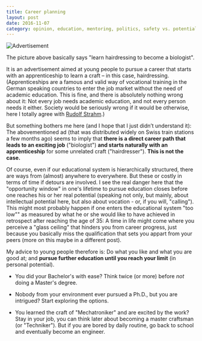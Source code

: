```yaml
---
title: Career planning
layout: post
date: 2016-11-07
category: opinion, education, mentoring, politics, safety vs. potential
---
```


![Advertisement](http://stdm.github.io/images/coiffeur_biologe.jpg)

The picture above basically says "learn hairdressing to become a biologist".

It is an advertisement aimed at young people to pursue a career that starts with an apprenticeship to learn a craft &#8211; in this case, hairdressing. (Apprenticeships are a famous and valid way of vocational training in the German speaking countries to enter the job market without the need of academic education. This is fine, and there is absolutely nothing wrong about it: Not every job needs academic education, and not every person needs it either. Society would be seriously wrong if it would be otherwise, here I totally agree with <a href="http://www.panorama.ch/dyn/1122.aspx?id_article=446" target="_blank">Rudolf Strahm</a>.)

But something bothers me here (and I hope that I just didn&#8217;t understand it): The abovementioned ad (that was distributed widely on Swiss train stations a few months ago) seems to imply that **there is a direct career path that leads to an exciting job** ("biologist") **and starts naturally with an apprenticeship** for some unrelated craft ("hairdresser"). **This is not the case.**

Of course, even if our educational system is hierarchically structured, there are ways from (almost) anywhere to everywhere. But these or costly in terms of time if detours are involved. I see the real danger here that the "opportunity window" in one's lifetime to pursue education closes before one reaches his or her real potential (speaking not only, but mainly, about intellectual potential here, but also about vocation - or, if you will, "calling"). This might most probably happen if one enters the educational system "too low"" as measured by what he or she would like to have achieved in retrospect after reaching the age of 35: A time in life might come where you perceive a "glass ceiling" that hinders you from career progress, just because you basically miss the qualification that sets you appart from your peers (more on this maybe in a different post).

My advice to young people therefore is: Do what you like and what you are good at; and <strong>pursue further education until you reach your limit</strong> (in personal potential).

* You did your Bachelor's with ease? Think twice (or more) before _not_ doing a Master's degree.

* Nobody from your environment ever pursued a Ph.D., but you are intrigued? Start exploring the options.

* You learned the craft of "Mechatroniker" and are excited by the work? Stay in your job, you can think later about becoming a master craftsman (or "Techniker"). But if you are bored by daily routine, go back to school and eventually become an engineer.